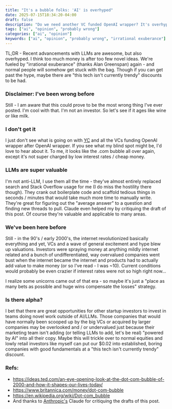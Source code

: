 ```yaml
---
title: "It's a bubble folks: 'AI' is overhyped"
date: 2025-07-15T18:34:20-04:00
draft: false
description: "Do we need another VC funded OpenAI wrapper? It's overhyped and too much money is after too few good ideas. Or I'm just another person who's wrong on the internet."
tags: ["ai", "opinion", "probably wrong"]
categories: ["ai", "opinion"]
keywords: ["ai", "opinion", "probably wrong", "irrational exuberance"]
---
```


TL;DR - Recent advancements with LLMs are awesome, but also overhyped. I think
too much money is after too few novel ideas. We're fueled by "irrational
exuberance" (thanks Alan Greenspan) again - and normal people will somehow get
stuck with the bag. Though if you can get past the hype, maybe there are "this
tech isn't currently trendy" discounts to be had.

### Disclaimer: I've been wrong before
Still - I am aware that this could prove to be the most wrong thing I've ever
posted. I'm cool with that. I'm not an investor. So let's see if it ages like
wine or like milk. 

### I don't get it
I just don't see what is going on with [YC](https://www.ycombinator.com/companies?batch=Summer%202025&batch=Spring%202025&batch=Winter%202025&batch=Fall%202024&batch=Summer%202024&batch=Winter%202024&batch=Summer%202023&query=ai) and all the VCs funding OpenAI wrapper
after OpenAI wrapper. If you see what my blind spot might be, I'd love to hear
about it. To me, it looks like the .com bubble all over again, except it's not
super charged by low interest rates / cheap money.

### LLMs are super valuable
I'm not anti-LLM, I use them all the time - they've almost entirely replaced
search and Stack Overflow usage for me (I do miss the hostility there
though). They crank out boilerplate code and scaffold tedious things in seconds
/ minutes that would take much more time to manually write. They're great for
figuring out the "average answer" to a question and finding new threads to pull.
Claude even helped my by critiquing the draft of this post. Of course they're valuable and applicable to many areas.

### We've been here before
Still - in the 90's / early 2000's, the internet revolutionized basically
everything and yet, VCs and a wave of general excitement and hype blew up
valuations. Investors were spraying money at anything mildly internet related
and a bunch of undifferentiated, way overvalued companies went bust when the
internet became the internet and products had to actually add value to make
money (or so I've read - I was ~10). Current conditions would probably be even
crazier if interest rates were not so high right now...

I realize some unicorns came out of that era - so maybe it's just a "place as
many bets as possible and huge wins compensate the losses" strategy.

### Is there alpha?
I bet that there are great opportunities for other startup investors to invest
in teams doing novel work outside of AI/LLMs. Those companies that would have
normally been scooped up by the big VCs or acquired by larger companies may be
overlooked and / or undervalued just because their marketing team isn't adding
(or telling LLMs to add, let's be real) "powered by AI" into all their copy.
Maybe this will trickle over to normal equities and lowly retail investors like
myself can put our $0.02 into established, boring companies with good
fundamentals at a "this tech isn't currently trendy" discount.

### Refs:
- https://ideas.ted.com/an-eye-opening-look-at-the-dot-com-bubble-of-2000-and-how-it-shapes-our-lives-today/
- https://www.britannica.com/money/dot-com-bubble
- https://en.wikipedia.org/wiki/Dot-com_bubble
- And thanks to [Anthropic's](https://www.anthropic.com/) Claude for critiquing the drafts of this post.